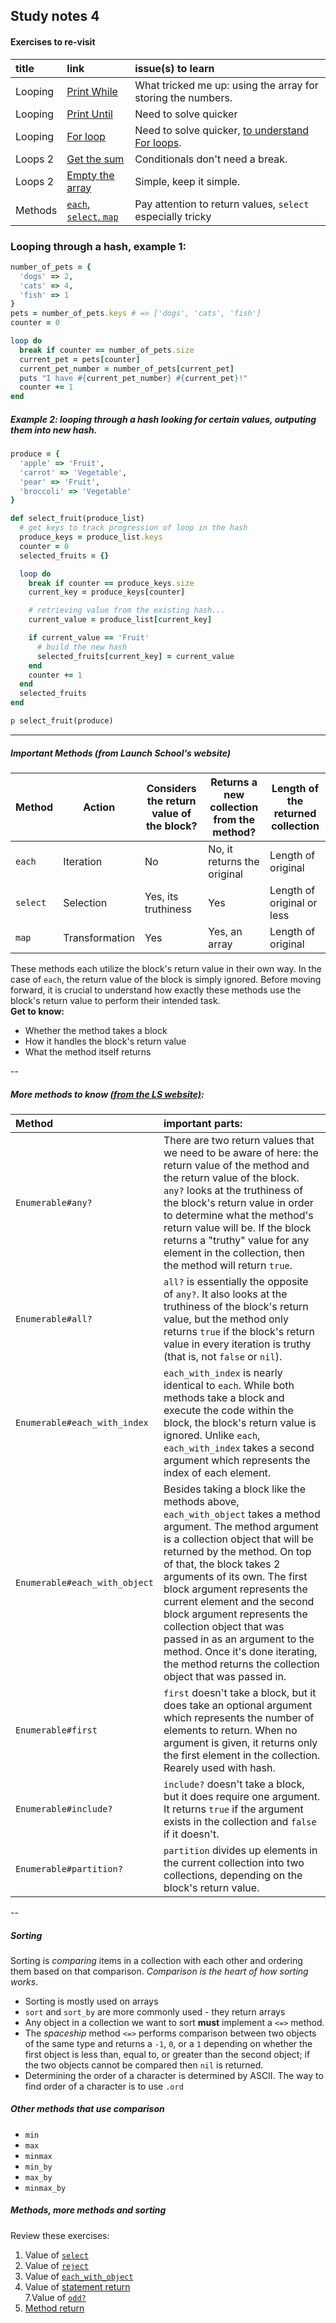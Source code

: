 ## Study notes 4

#### Exercises to re-visit
| title | link   | issue(s) to learn |
| :---- | :----  | :---------------- |
| Looping | [Print While](https://launchschool.com/exercises/6f2f69b0) | What tricked me up: using the array for storing the numbers. |
| Looping | [Print Until ](https://launchschool.com/exercises/edca07c2) | Need to solve quicker |
| Looping | [For loop ](https://launchschool.com/exercises/2c75e278) | Need to solve quicker, [to understand For loops](https://launchschool.com/books/ruby/read/loops_iterators#forloops).  |
| Loops 2 | [Get the sum ](https://launchschool.com/exercises/b4683f61) | Conditionals don't need a break.  |
| Loops 2 | [Empty the array](https://launchschool.com/exercises/0866fdc7) | Simple, keep it simple.  |
| Methods | [`each`, `select`, `map`](https://launchschool.com/lessons/000a3b33/assignments/0aa9bf8a) | Pay attention to return values, `select` especially tricky |

### Looping through a hash, example 1:

```ruby
number_of_pets = {
  'dogs' => 2,
  'cats' => 4,
  'fish' => 1
}
pets = number_of_pets.keys # => ['dogs', 'cats', 'fish']
counter = 0

loop do
  break if counter == number_of_pets.size
  current_pet = pets[counter]
  current_pet_number = number_of_pets[current_pet]
  puts "I have #{current_pet_number} #{current_pet}!"
  counter += 1
end
```
##### Example 2: looping through a hash looking for certain values, outputing them into new hash.
```ruby
produce = {
  'apple' => 'Fruit',
  'carrot' => 'Vegetable',
  'pear' => 'Fruit',
  'broccoli' => 'Vegetable'
}

def select_fruit(produce_list)
  # get keys to track progression of loop in the hash
  produce_keys = produce_list.keys
  counter = 0
  selected_fruits = {}

  loop do
    break if counter == produce_keys.size
    current_key = produce_keys[counter]

    # retrieving value from the existing hash...
    current_value = produce_list[current_key]

    if current_value == 'Fruit'
      # build the new hash
      selected_fruits[current_key] = current_value 
    end
    counter += 1
  end
  selected_fruits
end

p select_fruit(produce)
```

-------

##### Important Methods (from Launch School's website)
<table>
<thead>
<tr>
<th>Method</th>
<th>Action</th>
<th>Considers the return value of the block?</th>
<th>Returns a new collection from the method?</th>
<th>Length of the returned collection</th>
</tr>
</thead>
<tbody>
<tr>
<td><code>each</code></td>
<td>Iteration</td>
<td>No</td>
<td>No, it returns the original</td>
<td>Length of original</td>
</tr>
<tr>
<td><code>select</code></td>
<td>Selection</td>
<td>Yes, its truthiness</td>
<td>Yes</td>
<td>Length of original or less</td>
</tr>
<tr>
<td><code>map</code></td>
<td>Transformation</td>
<td>Yes</td>
<td>Yes, an array</td>
<td>Length of original</td>
</tr>
</tbody>
</table>

These methods each utilize the block's return value in their own way. In the case of `each`, the return value of the block is simply ignored. Before moving forward, it is crucial to understand how exactly these methods use the block's return value to perform their intended task.  
**Get to know:**  
* Whether the method takes a block  
* How it handles the block's return value  
* What the method itself returns  

--

##### More methods to know [(from the LS website)](https://launchschool.com/lessons/000a3b33/assignments/23955490):  
| Method  | important parts: |  
| :-----  | :---------------- |
| `Enumerable#any?`  | There are two return values that we need to be aware of here: the return value of the method and the return value of the block. `any?` looks at the truthiness of the block's return value in order to determine what the method's return value will be. If the block returns a "truthy" value for any element in the collection, then the method will return `true`.  |
| `Enumerable#all?`  | `all?` is essentially the opposite of `any?`. It also looks at the truthiness of the block's return value, but the method only returns `true` if the block's return value in every iteration is truthy (that is, not `false` or `nil`).  |
| `Enumerable#each_with_index`  | `each_with_index` is nearly identical to `each`. While both methods take a block and execute the code within the block, the block's return value is ignored. Unlike `each`, `each_with_index` takes a second argument which represents the index of each element.  |
| `Enumerable#each_with_object`  | Besides taking a block like the methods above, `each_with_object` takes a method argument. The method argument is a collection object that will be returned by the method. On top of that, the block takes 2 arguments of its own. The first block argument represents the current element and the second block argument represents the collection object that was passed in as an argument to the method. Once it's done iterating, the method returns the collection object that was passed in.  |
| `Enumerable#first`  | `first` doesn't take a block, but it does take an optional argument which represents the number of elements to return. When no argument is given, it returns only the first element in the collection. Rearely used with hash. |
| `Enumerable#include?`  | `include?` doesn't take a block, but it does require one argument. It returns `true` if the argument exists in the collection and `false` if it doesn't.  |
| `Enumerable#partition?`  | `partition` divides up elements in the current collection into two collections, depending on the block's return value.  |

--  

##### Sorting  
Sorting is _comparing_ items in a collection with each other and ordering them based on that comparison. _Comparison is the heart of how sorting works_.  
* Sorting is mostly used on arrays
* `sort` and `sort_by` are more commonly used - they return arrays
* Any object in a collection we want to sort **must** implement a `<=>` method.  
* The _spaceship_ method `<=>` performs comparison between two objects of the same type and returns a `-1`, `0`, or a `1` depending on whether the first object is less than, equal to, or greater than the second object; if the two objects cannot be compared then `nil` is returned.
* Determining the order of a character is determined by ASCII. The way to find order of a character is to use `.ord`  

##### Other methods that use comparison
* `min`
* `max`
* `minmax`
* `min_by`
* `max_by`
* `minmax_by`

##### Methods, more methods and sorting
Review these exercises:  
1. Value of [`select`](https://launchschool.com/lessons/000a3b33/assignments/0f8ce8de)  
3. Value of [`reject`](https://launchschool.com/lessons/000a3b33/assignments/0f8ce8de)  
4. Value of [`each_with_object`](https://launchschool.com/lessons/000a3b33/assignments/0f8ce8de)  
6. Value of [statement return](https://launchschool.com/lessons/000a3b33/assignments/0f8ce8de)  
7.Value of [`odd?`](https://launchschool.com/lessons/000a3b33/assignments/0f8ce8de)  
10. [Method return](https://launchschool.com/lessons/000a3b33/assignments/0f8ce8de)  
